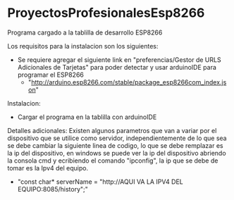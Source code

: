 # ProyectosProfesionalesEsp8266
Programa cargado a la tablilla de desarrollo ESP8266


Los requisitos para la instalacion son los siguientes:
  - Se requiere agregar el siguiente link en "preferencias/Gestor de URLS Adicionales de Tarjetas" para poder detectar y usar arduinoIDE para programar el ESP8266
      - "http://arduino.esp8266.com/stable/package_esp8266com_index.json"
 
  
  Instalacion:
  - Cargar el programa en la tablilla con arduinoIDE
  
  Detalles adicionales:
  Existen algunos parametros que van a variar por el dispositivo que se utilice como servidor, independientemente de lo que sea se debe cambiar la siguiente linea de codigo, lo que se debe remplazar es la ip del dispositivo, en windows se puede ver la ip del dispositivo abriendo la consola cmd y ecribiendo el comando "ipconfig", la ip que se debe de tomar es la Ipv4 del equipo.
  - "const char* serverName = "http://AQUI VA LA IPV4 DEL EQUIPO:8085/history";"
 
      
